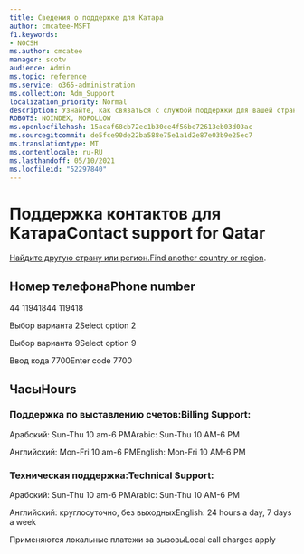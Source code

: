 ```yaml
---
title: Сведения о поддержке для Катара
author: cmcatee-MSFT
f1.keywords:
- NOCSH
ms.author: cmcatee
manager: scotv
audience: Admin
ms.topic: reference
ms.service: o365-administration
ms.collection: Adm_Support
localization_priority: Normal
description: Узнайте, как связаться с службой поддержки для вашей страны или региона.
ROBOTS: NOINDEX, NOFOLLOW
ms.openlocfilehash: 15acaf68cb72ec1b30ce4f56be72613eb03d03ac
ms.sourcegitcommit: de5fce90de22ba588e75e1a1d2e87e03b9e25ec7
ms.translationtype: MT
ms.contentlocale: ru-RU
ms.lasthandoff: 05/10/2021
ms.locfileid: "52297840"
---
```

# <a name="contact-support-for-qatar"></a><span data-ttu-id="22f24-103">Поддержка контактов для Катара</span><span class="sxs-lookup"><span data-stu-id="22f24-103">Contact support for Qatar</span></span>

<span data-ttu-id="22f24-104">[Найдите другую страну или регион.](../../business-video/get-help-support.md)</span><span class="sxs-lookup"><span data-stu-id="22f24-104">[Find another country or region](../../business-video/get-help-support.md).</span></span>

## <a name="phone-number"></a><span data-ttu-id="22f24-105">Номер телефона</span><span class="sxs-lookup"><span data-stu-id="22f24-105">Phone number</span></span>
<span data-ttu-id="22f24-106">44 119418</span><span class="sxs-lookup"><span data-stu-id="22f24-106">44 119418</span></span>

<span data-ttu-id="22f24-107">Выбор варианта 2</span><span class="sxs-lookup"><span data-stu-id="22f24-107">Select option 2</span></span>

<span data-ttu-id="22f24-108">Выбор варианта 9</span><span class="sxs-lookup"><span data-stu-id="22f24-108">Select option 9</span></span>

<span data-ttu-id="22f24-109">Ввод кода 7700</span><span class="sxs-lookup"><span data-stu-id="22f24-109">Enter code 7700</span></span>

## <a name="hours"></a><span data-ttu-id="22f24-110">Часы</span><span class="sxs-lookup"><span data-stu-id="22f24-110">Hours</span></span>
### <a name="billing-support"></a><span data-ttu-id="22f24-111">Поддержка по выставлению счетов:</span><span class="sxs-lookup"><span data-stu-id="22f24-111">Billing Support:</span></span>

<span data-ttu-id="22f24-112">Арабский: Sun-Thu 10 am-6 PM</span><span class="sxs-lookup"><span data-stu-id="22f24-112">Arabic: Sun-Thu 10 AM-6 PM</span></span>

<span data-ttu-id="22f24-113">Английский: Mon-Fri 10 am-6 PM</span><span class="sxs-lookup"><span data-stu-id="22f24-113">English: Mon-Fri 10 AM-6 PM</span></span>

### <a name="technical-support"></a><span data-ttu-id="22f24-114">Техническая поддержка:</span><span class="sxs-lookup"><span data-stu-id="22f24-114">Technical Support:</span></span>

<span data-ttu-id="22f24-115">Арабский: Sun-Thu 10 am-6 PM</span><span class="sxs-lookup"><span data-stu-id="22f24-115">Arabic: Sun-Thu 10 AM-6 PM</span></span>

<span data-ttu-id="22f24-116">Английский: круглосуточно, без выходных</span><span class="sxs-lookup"><span data-stu-id="22f24-116">English: 24 hours a day, 7 days a week</span></span>

<span data-ttu-id="22f24-117">Применяются локальные платежи за вызовы</span><span class="sxs-lookup"><span data-stu-id="22f24-117">Local call charges apply</span></span>
